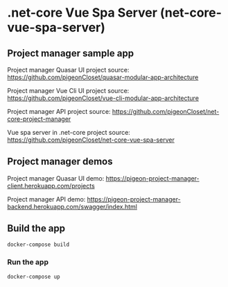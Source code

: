 # .net-core Vue Spa Server (net-core-vue-spa-server)

## Project manager sample app

Project manager Quasar UI project source: https://github.com/pigeonCloset/quasar-modular-app-architecture

Project manager Vue Cli UI project source: https://github.com/pigeonCloset/vue-cli-modular-app-architecture

Project manager API project source: https://github.com/pigeonCloset/net-core-project-manager

Vue spa server in .net-core project source: https://github.com/pigeonCloset/net-core-vue-spa-server


## Project manager demos
Project manager Quasar UI demo: https://pigeon-project-manager-client.herokuapp.com/projects

Project manager API demo: https://pigeon-project-manager-backend.herokuapp.com/swagger/index.html


## Build the app
```bash
docker-compose build
```

### Run the app
```bash
docker-compose up
```
